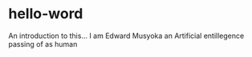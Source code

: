 # hello-word
An introduction to this...
I am Edward Musyoka an Artificial entillegence passing of as human
